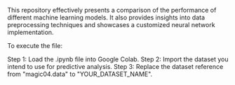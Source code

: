 This repository effectively presents a comparison of the performance of different machine learning models. It also provides insights into data preprocessing techniques and showcases a customized neural network implementation.

To execute the file:

Step 1: Load the .ipynb file into Google Colab. 
Step 2: Import the dataset you intend to use for predictive analysis. 
Step 3: Replace the dataset reference from "magic04.data" to "YOUR_DATASET_NAME".
